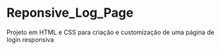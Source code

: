 # Reponsive_Log_Page
Projeto em HTML e CSS para criação e customização de uma página de login responsiva
